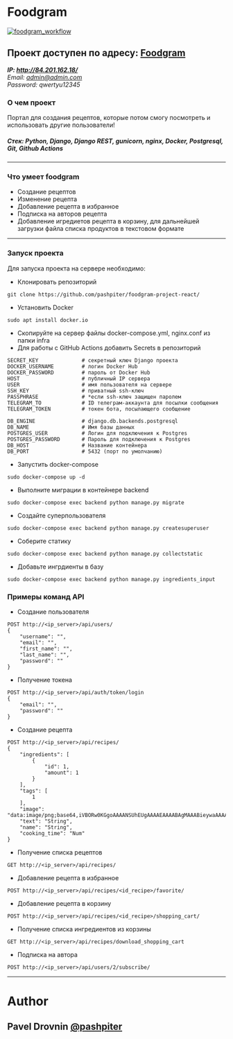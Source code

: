 # Foodgram

[![foodgram_workflow](https://github.com/pashpiter/foodgram-project-react/actions/workflows/foodgram_workflow.yml/badge.svg)](https://github.com/pashpiter/foodgram-project-react/actions/workflows/foodgram_workflow.yml)

Проект доступен по адресу: [Foodgram](http://84.201.162.18/)
---
***IP: http://84.201.162.18/***  
*Email: admin@admin.com*  
*Password: qwertyu12345*  

### О чем проект
Портал для создания рецептов, которые потом смогу посмотреть и использовать другие пользователи! 

##### Стек: Python, Django, Django REST, gunicorn, nginx, Docker, Postgresql, Git, Github Actions
***

### Что умеет foodgram
* Создание рецептов
* Изменение рецепта
* Добавление рецепта в избранное
* Подписка на авторов рецепта
* Добавление игредиетов рецепта в корзину, для дальнейшей загрузки файла списка продуктов в текстовом формате
***
### Запуск проекта
Для запуска проекта на сервере необходимо: 
* Клонировать репозиторий
```
git clone https://github.com/pashpiter/foodgram-project-react/
```
* Установить Docker
```
sudo apt install docker.io
```
* Скопируйте на сервер файлы docker-compose.yml, nginx.conf из папки infra
* Для работы с GitHub Actions добавить Secrets в репозиторий
```
SECRET_KEY              # секретный ключ Django проекта
DOCKER_USERNAME         # логин Docker Hub
DOCKER_PASSWORD         # пароль от Docker Hub
HOST                    # публичный IP сервера
USER                    # имя пользователя на сервере
SSH_KEY                 # приватный ssh-ключ
PASSPHRASE              # *если ssh-ключ защищен паролем
TELEGRAM_TO             # ID телеграм-аккаунта для посылки сообщения
TELEGRAM_TOKEN          # токен бота, посылающего сообщение

DB_ENGINE               # django.db.backends.postgresql
DB_NAME                 # Имя базы данных
POSTGRES_USER           # Логин для подключения к Postgres
POSTGRES_PASSWORD       # Пароль для подключения к Postgres
DB_HOST                 # Название контейнера
DB_PORT                 # 5432 (порт по умолчанию)
```
* Запустить docker-compose
```
sudo docker-compose up -d
```
* Выполните миграции в контейнере backend
```
sudo docker-compose exec backend python manage.py migrate
```
* Создайте суперпользователя
```
sudo docker-compose exec backend python manage.py createsuperuser
```
* Соберите статику
```
sudo docker-compose exec backend python manage.py collectstatic
```
* Добавьте ингрдиенты в базу
```
sudo docker-compose exec backend python manage.py ingredients_input
```

### Примеры команд API
* Создание пользователя
```
POST http://<ip_server>/api/users/
{
    "username": "",
    "email": "",
    "first_name": "",
    "last_name": "",
    "password": ""
}
```
* Получение токена
```
POST http://<ip_server>/api/auth/token/login
{
    "email": "",
    "password": ""
}
```
* Создание рецепта
```
POST http://<ip_server>/api/recipes/
{
    "ingredients": [
        {
            "id": 1,
            "amount": 1
        }
    ],
    "tags": [
        1
    ],
    "image": "data:image/png;base64,iVBORw0KGgoAAAANSUhEUgAAAAEAAAABAgMAAABieywaAAAACVBMVEUAAAD///9fX1/S0ecCAAAACXBIWXMAAA7EAAAOxAGVKw4bAAAACklEQVQImWNoAAAAggCByxOyYQAAAABJRU5ErkJggg==",
    "text": "String",
    "name": "String",
    "cooking_time": "Num"
}
```
* Получение списка рецептов
```
GET http://<ip_server>/api/recipes/
```
* Добавление рецепта в избранное
```
POST http://<ip_server>/api/recipes/<id_recipe>/favorite/
```
* Добавление рецепта в корзину
```
POST http://<ip_server>/api/recipes/<id_recipe>/shopping_cart/
```
* Получение списка ингредиентов из корзины
```
GET http://<ip_server>/api/recipes/download_shopping_cart
```
* Подписка на автора
```
POST http://<ip_server>/api/users/2/subscribe/
```
***
# Author
## Pavel Drovnin [@pashpiter](http://t.me/pashpiter)